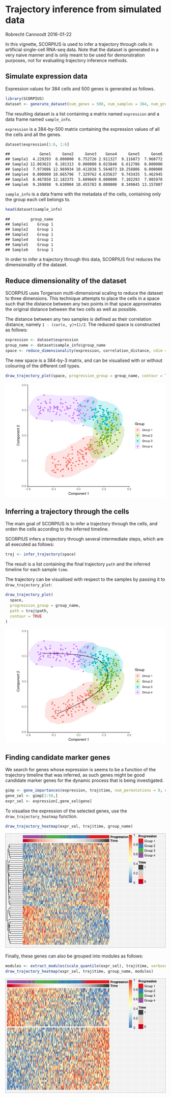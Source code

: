 Trajectory inference from simulated data
================
Robrecht Cannoodt
2016-01-22

<!-- github markdown built using 
rmarkdown::render("vignettes/simulated-data.Rmd", output_format = "github_document")
-->
In this vignette, SCORPIUS is used to infer a trajectory through cells in artificial single-cell RNA-seq data. Note that the dataset is generated in a very naive manner and is only meant to be used for demonstration purposes, not for evaluating trajectory inference methods.

Simulate expression data
------------------------

Expression values for 384 cells and 500 genes is generated as follows.

``` r
library(SCORPIUS)
dataset <- generate_dataset(num_genes = 500, num_samples = 384, num_groups = 4)
```

The resulting dataset is a list containing a matrix named `expression` and a data frame named `sample_info`.

`expression` is a 384-by-500 matrix containing the expression values of all the cells and all the genes.

``` r
dataset$expression[1:6, 1:6]
```

    ##             Gene1     Gene2     Gene3    Gene4     Gene5     Gene6
    ## Sample1  4.229293  0.000000  6.752726 2.911327  9.116873  7.968772
    ## Sample2 12.063623  6.101313  0.000000 8.023840  6.612786  0.000000
    ## Sample3  7.973086 12.969934 10.412038 5.564873 10.258806  0.000000
    ## Sample4  0.000000 10.665796  7.329762 4.635637  9.743435  5.462945
    ## Sample5  8.467850 12.182375  5.609669 0.000000  7.102293  7.985970
    ## Sample6  9.269898  9.630904 10.455783 0.000000  8.349845 13.157807

`sample_info` is a data frame with the metadata of the cells, containing only the group each cell belongs to.

``` r
head(dataset$sample_info)
```

    ##         group_name
    ## Sample1    Group 1
    ## Sample2    Group 1
    ## Sample3    Group 1
    ## Sample4    Group 1
    ## Sample5    Group 1
    ## Sample6    Group 1

In order to infer a trajectory through this data, SCORPIUS first reduces the dimensionality of the dataset.

Reduce dimensionality of the dataset
------------------------------------

SCORPIUS uses Torgerson multi-dimensional scaling to reduce the dataset to three dimensions. This technique attempts to place the cells in a space such that the distance between any two points in that space approximates the original distance between the two cells as well as possible.

The distance between any two samples is defined as their correlation distance, namely `1 - (cor(x, y)+1)/2`. The reduced space is constructed as follows:

``` r
expression <- dataset$expression
group_name <- dataset$sample_info$group_name
space <- reduce_dimensionality(expression, correlation_distance, ndim = 3)
```

The new space is a 384-by-3 matrix, and can be visualised with or without colouring of the different cell types.

``` r
draw_trajectory_plot(space, progression_group = group_name, contour = TRUE)
```

![](simulated-data_files/figure-markdown_github/show_dimred-1.png)

Inferring a trajectory through the cells
----------------------------------------

The main goal of SCORPIUS is to infer a trajectory through the cells, and orden the cells according to the inferred timeline.

SCORPIUS infers a trajectory through several intermediate steps, which are all executed as follows:

``` r
traj <- infer_trajectory(space)
```

The result is a list containing the final trajectory `path` and the inferred timeline for each sample `time`.

The trajectory can be visualised with respect to the samples by passing it to `draw_trajectory_plot`:

``` r
draw_trajectory_plot(
  space, 
  progression_group = group_name,
  path = traj$path,
  contour = TRUE
)
```

![](simulated-data_files/figure-markdown_github/plot_trajectory-1.png)

Finding candidate marker genes
------------------------------

We search for genes whose expression is seems to be a function of the trajectory timeline that was inferred, as such genes might be good candidate marker genes for the dynamic process that is being investigated.

``` r
gimp <- gene_importances(expression, traj$time, num_permutations = 0, num_threads = 8)
gene_sel <- gimp[1:50,]
expr_sel <- expression[,gene_sel$gene]
```

To visualise the expression of the selected genes, use the `draw_trajectory_heatmap` function.

``` r
draw_trajectory_heatmap(expr_sel, traj$time, group_name)
```

![](simulated-data_files/figure-markdown_github/visualise_tafs-1.png)

Finally, these genes can also be grouped into modules as follows:

``` r
modules <- extract_modules(scale_quantile(expr_sel), traj$time, verbose = FALSE)
draw_trajectory_heatmap(expr_sel, traj$time, group_name, modules)
```

![](simulated-data_files/figure-markdown_github/moduled_tafs-1.png)
